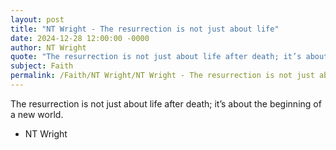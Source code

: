 ```yaml
---
layout: post
title: "NT Wright - The resurrection is not just about life"
date: 2024-12-28 12:00:00 -0000
author: NT Wright
quote: "The resurrection is not just about life after death; it’s about the beginning of a new world."
subject: Faith
permalink: /Faith/NT Wright/NT Wright - The resurrection is not just about life
---
```


The resurrection is not just about life after death; it’s about the beginning of a new world.

- NT Wright
